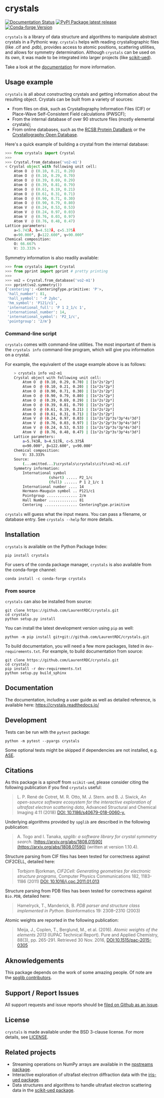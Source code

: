crystals
========
[![Documentation Status](https://readthedocs.org/projects/crystals/badge/?version=master)](https://crystals.readthedocs.io/) [![PyPI Package latest release](https://img.shields.io/pypi/v/crystals.svg)](https://pypi.python.org/pypi/crystals) [![Conda-forge Version](https://img.shields.io/conda/vn/conda-forge/crystals.svg)](https://anaconda.org/conda-forge/crystals)

`crystals` is a library of data structure and algorithms to manipulate
abstract crystals in a Pythonic way. `crystals` helps with reading
crystallographic files (like .cif and .pdb), provides access to atomic
positions, scattering utilities, and allows for symmetry determination.
Although `crystals` can be used on its own, it was made to be integrated
into larger projects (like
[scikit-ued](https://github.com/LaurentRDC/scikit-ued)).

Take a look at the [documentation](https://crystals.readthedocs.io/) for
more information.

Usage example
-------------

`crystals` is all about constructing crystals and getting information
about the resulting object. Crystals can be built from a variety of
sources:

-   From files on disk, such as Crystallography Information Files (CIF)
    or Place-Wave Self-Consistent Field calculations (PWSCF);
-   From the internal database of over 90 structure files (mostly
    elemental crystals);
-   From online databases, such as the [RCSB Protein
    DataBank](http://www.rcsb.org/) or the [Crystallography Open
    Database](http://www.crystallography.net/cod/).

Here\'s a quick example of building a crystal from the internal
database:

```python
>>> from crystals import Crystal
>>>
>>> Crystal.from_database('vo2-m1')
< Crystal object with following unit cell:
    Atom O  @ (0.10, 0.21, 0.20)
    Atom O  @ (0.10, 0.29, 0.70)
    Atom O  @ (0.39, 0.69, 0.29)
    Atom O  @ (0.39, 0.81, 0.79)
    Atom O  @ (0.61, 0.19, 0.21)
    Atom O  @ (0.61, 0.31, 0.71)
    Atom O  @ (0.90, 0.71, 0.30)
    Atom O  @ (0.90, 0.79, 0.80)
    Atom V  @ (0.24, 0.53, 0.53)
    Atom V  @ (0.24, 0.97, 0.03)
    Atom V  @ (0.76, 0.03, 0.97)
    Atom V  @ (0.76, 0.48, 0.47)
Lattice parameters:
    a=5.743Å, b=4.517Å, c=5.375Å
    α=90.000°, β=122.600°, γ=90.000°
Chemical composition:
    O: 66.667%
    V: 33.333% >

```

Symmetry information is also readily available:

```python
>>> from crystals import Crystal
>>> from pprint import pprint # pretty printing
>>>
>>> vo2 = Crystal.from_database('vo2-m1')
>>> pprint(vo2.symmetry())
{'centering': <CenteringType.primitive: 'P'>,
 'hall_number': 81,
 'hall_symbol': '-P 2ybc',
 'hm_symbol': 'P121/c1',
 'international_full': 'P 1 2_1/c 1',
 'international_number': 14,
 'international_symbol': 'P2_1/c',
 'pointgroup': '2/m'}

```

### Command-line script

`crystals` comes with command-line utilities. The most important of them
is the `crystals info` command-line program, which will give you
information on a crystal.

For example, the equivalent of the usage example above is as follows:

```bash
    > crystals info vo2-m1
    Crystal object with following unit cell:
        Atom O  @ (0.10, 0.29, 0.70) | [1s²2s²2p⁴]
        Atom O  @ (0.10, 0.21, 0.20) | [1s²2s²2p⁴]
        Atom O  @ (0.90, 0.71, 0.30) | [1s²2s²2p⁴]
        Atom O  @ (0.90, 0.79, 0.80) | [1s²2s²2p⁴]
        Atom O  @ (0.39, 0.69, 0.29) | [1s²2s²2p⁴]
        Atom O  @ (0.39, 0.81, 0.79) | [1s²2s²2p⁴]
        Atom O  @ (0.61, 0.19, 0.21) | [1s²2s²2p⁴]
        Atom O  @ (0.61, 0.31, 0.71) | [1s²2s²2p⁴]
        Atom V  @ (0.24, 0.97, 0.03) | [1s²2s²2p⁶3s²3p⁶4s²3d³]
        Atom V  @ (0.76, 0.03, 0.97) | [1s²2s²2p⁶3s²3p⁶4s²3d³]
        Atom V  @ (0.24, 0.53, 0.53) | [1s²2s²2p⁶3s²3p⁶4s²3d³]
        Atom V  @ (0.76, 0.48, 0.47) | [1s²2s²2p⁶3s²3p⁶4s²3d³]
    Lattice parameters:
        a=5.743Å, b=4.517Å, c=5.375Å
        α=90.000°, β=122.600°, γ=90.000°
    Chemical composition:
        V: 33.333%
    Source:
        (...omitted...)\crystals\crystals\cifs\vo2-m1.cif
    Symmetry information:
        International symbol
                    (short) ..... P2_1/c
                    (full) ...... P 1 2_1/c 1
        International number .... 14
        Hermann-Mauguin symbol .. P121/c1
        Pointgroup .............. 2/m
        Hall Number ............. 81
        Centering ............... CenteringType.primitive
```

`crystals` will guess what the input means. You can pass a filename, or
database entry. See `crystals --help` for more details.

Installation
------------

`crystals` is available on the Python Package Index:

    pip install crystals

For users of the conda package manager, `crystals` is also available
from the conda-forge channel:

    conda install -c conda-forge crystals

### From source

`crystals` can also be installed from source:

    git clone https://github.com/LaurentRDC/crystals.git
    cd crystals
    python setup.py install

You can install the latest development version using `pip` as well:

    python -m pip install git+git://github.com/LaurentRDC/crystals.git

To build documentation, you will need a few more packages, listed in
`dev-requirements.txt`. For example, to build documentation from source:

    git clone https://github.com/LaurentRDC/crystals.git
    cd crystals
    pip install -r dev-requirements.txt
    python setup.py build_sphinx

Documentation
-------------

The documentation, including a user guide as well as detailed reference,
is available here: <https://crystals.readthedocs.io/>

Development
-----------

Tests can be run with the `pytest` package:

    python -m pytest --pyargs crystals

Some optional tests might be skipped if dependencies are not installed,
e.g. [ASE](https://wiki.fysik.dtu.dk/ase/).

Citations
---------

As this package is a spinoff from `scikit-ued`, please consider citing
the following publication if you find `crystals` useful:

> L. P. René de Cotret, M. R. Otto, M. J. Stern. and B. J. Siwick, *An open-source software ecosystem for the interactive exploration of ultrafast electron scattering data*, Advanced Structural and Chemical Imaging 4:11 (2018) [DOI: 10.1186/s40679-018-0060-y.](https://ascimaging.springeropen.com/articles/10.1186/s40679-018-0060-y)

Underlying algorithms provided by `spglib` are described in the
following publication:

> A. Togo and I. Tanaka, *spglib: a software library for crystal symmetry search*. [https://arxiv.org/abs/1808.01590](https://arxiv.org/abs/1808.01590) (written at version 1.10.4).

Structure parsing from CIF files has been tested for correctness against
CIF2CELL, detailed here:

> Torbjorn Bjorkman, *CIF2Cell: Generating geometries for electronic structure programs*, Computer Physics Communications 182, 1183-1186 (2011) [DOI: 10.1016/j.cpc.2011.01.013](https://doi.org/10.1016/j.cpc.2011.01.013)

Structure parsing from PDB files has been tested for correctness against
`Bio.PDB`, detailed here:

> Hamelryck, T., Manderick, B. *PDB parser and structure class implemented in Python*. Bioinformatics 19: 2308–2310 (2003)

Atomic weights are reported in the following publication:

> Meija, J., Coplen, T., Berglund, M., et al. (2016). *Atomic weights of the elements 2013* (IUPAC Technical Report). Pure and Applied Chemistry, 88(3), pp. 265-291. Retrieved 30 Nov. 2016, [DOI:10.1515/pac-2015-0305](https://doi.org/10.1515/pac-2015-0305)

Aknowledgements
---------------

This package depends on the work of some amazing people. Of note are the
[spglib contributors](https://github.com/atztogo/spglib).

Support / Report Issues
-----------------------

All support requests and issue reports should be [filed on Github as an
issue](https://github.com/LaurentRDC/crystals/issues).

License
-------

`crystals` is made available under the BSD 3-clause license. For more
details, see [LICENSE](https://github.com/LaurentRDC/crystals/blob/master/LICENSE).

Related projects
----------------

-   Streaming operations on NumPy arrays are available in the [npstreams
    package](https://pypi.org/pypi/npstreams).
-   Interactive exploration of ultrafast electron diffraction data with
    the [iris-ued package](https://pypi.org/project/iris-ued/).
-   Data structures and algorithms to handle ultrafast electron
    scattering data in the [scikit-ued
    package](https://pypi.org/project/scikit-ued).
